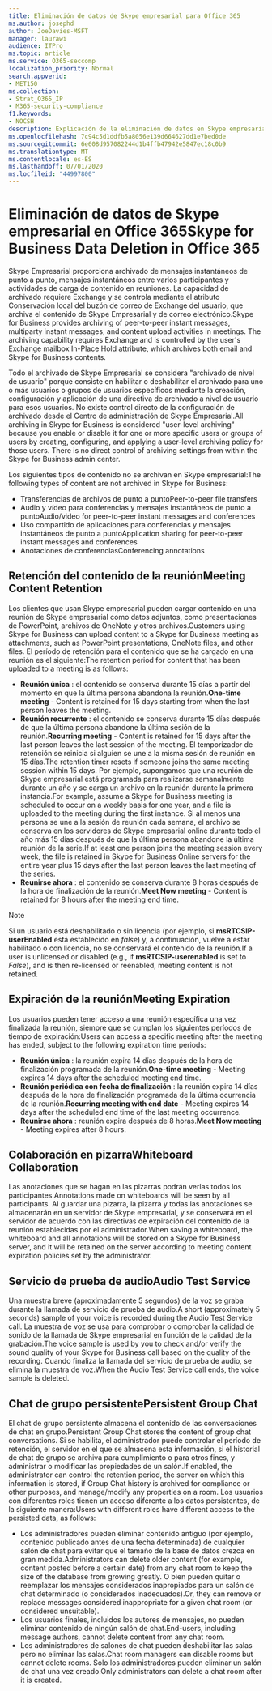 ```yaml
---
title: Eliminación de datos de Skype empresarial para Office 365
ms.author: josephd
author: JoeDavies-MSFT
manager: laurawi
audience: ITPro
ms.topic: article
ms.service: O365-seccomp
localization_priority: Normal
search.appverid:
- MET150
ms.collection:
- Strat_O365_IP
- M365-security-compliance
f1.keywords:
- NOCSH
description: Explicación de la eliminación de datos en Skype empresarial.
ms.openlocfilehash: 7c94c5d1ddfb5a8056e139d664627dd1e7bed0de
ms.sourcegitcommit: 6e608d957082244d1b4ffb47942e5847ec18c0b9
ms.translationtype: MT
ms.contentlocale: es-ES
ms.lasthandoff: 07/01/2020
ms.locfileid: "44997800"
---
```

# <a name="skype-for-business-data-deletion-in-office-365"></a><span data-ttu-id="33042-103">Eliminación de datos de Skype empresarial en Office 365</span><span class="sxs-lookup"><span data-stu-id="33042-103">Skype for Business Data Deletion in Office 365</span></span>

<span data-ttu-id="33042-p101">Skype Empresarial proporciona archivado de mensajes instantáneos de punto a punto, mensajes instantáneos entre varios participantes y actividades de carga de contenido en reuniones. La capacidad de archivado requiere Exchange y se controla mediante el atributo Conservación local del buzón de correo de Exchange del usuario, que archiva el contenido de Skype Empresarial y de correo electrónico.</span><span class="sxs-lookup"><span data-stu-id="33042-p101">Skype for Business provides archiving of peer-to-peer instant messages, multiparty instant messages, and content upload activities in meetings. The archiving capability requires Exchange and is controlled by the user's Exchange mailbox In-Place Hold attribute, which archives both email and Skype for Business contents.</span></span>

<span data-ttu-id="33042-p102">Todo el archivado de Skype Empresarial se considera "archivado de nivel de usuario" porque consiste en habilitar o deshabilitar el archivado para uno o más usuarios o grupos de usuarios específicos mediante la creación, configuración y aplicación de una directiva de archivado a nivel de usuario para esos usuarios. No existe control directo de la configuración de archivado desde el Centro de administración de Skype Empresarial.</span><span class="sxs-lookup"><span data-stu-id="33042-p102">All archiving in Skype for Business is considered "user-level archiving" because you enable or disable it for one or more specific users or groups of users by creating, configuring, and applying a user-level archiving policy for those users. There is no direct control of archiving settings from within the Skype for Business admin center.</span></span>

<span data-ttu-id="33042-108">Los siguientes tipos de contenido no se archivan en Skype empresarial:</span><span class="sxs-lookup"><span data-stu-id="33042-108">The following types of content are not archived in Skype for Business:</span></span>

- <span data-ttu-id="33042-109">Transferencias de archivos de punto a punto</span><span class="sxs-lookup"><span data-stu-id="33042-109">Peer-to-peer file transfers</span></span>
- <span data-ttu-id="33042-110">Audio y vídeo para conferencias y mensajes instantáneos de punto a punto</span><span class="sxs-lookup"><span data-stu-id="33042-110">Audio/video for peer-to-peer instant messages and conferences</span></span>
- <span data-ttu-id="33042-111">Uso compartido de aplicaciones para conferencias y mensajes instantáneos de punto a punto</span><span class="sxs-lookup"><span data-stu-id="33042-111">Application sharing for peer-to-peer instant messages and conferences</span></span>
- <span data-ttu-id="33042-112">Anotaciones de conferencias</span><span class="sxs-lookup"><span data-stu-id="33042-112">Conferencing annotations</span></span> 

## <a name="meeting-content-retention"></a><span data-ttu-id="33042-113">Retención del contenido de la reunión</span><span class="sxs-lookup"><span data-stu-id="33042-113">Meeting Content Retention</span></span>

<span data-ttu-id="33042-114">Los clientes que usan Skype empresarial pueden cargar contenido en una reunión de Skype empresarial como datos adjuntos, como presentaciones de PowerPoint, archivos de OneNote y otros archivos.</span><span class="sxs-lookup"><span data-stu-id="33042-114">Customers using Skype for Business can upload content to a Skype for Business meeting as attachments, such as PowerPoint presentations, OneNote files, and other files.</span></span> <span data-ttu-id="33042-115">El período de retención para el contenido que se ha cargado en una reunión es el siguiente:</span><span class="sxs-lookup"><span data-stu-id="33042-115">The retention period for content that has been uploaded to a meeting is as follows:</span></span>

- <span data-ttu-id="33042-116">**Reunión única** : el contenido se conserva durante 15 días a partir del momento en que la última persona abandona la reunión.</span><span class="sxs-lookup"><span data-stu-id="33042-116">**One-time meeting** - Content is retained for 15 days starting from when the last person leaves the meeting.</span></span>
- <span data-ttu-id="33042-117">**Reunión recurrente** : el contenido se conserva durante 15 días después de que la última persona abandone la última sesión de la reunión.</span><span class="sxs-lookup"><span data-stu-id="33042-117">**Recurring meeting** - Content is retained for 15 days after the last person leaves the last session of the meeting.</span></span> <span data-ttu-id="33042-118">El temporizador de retención se reinicia si alguien se une a la misma sesión de reunión en 15 días.</span><span class="sxs-lookup"><span data-stu-id="33042-118">The retention timer resets if someone joins the same meeting session within 15 days.</span></span> <span data-ttu-id="33042-119">Por ejemplo, supongamos que una reunión de Skype empresarial está programada para realizarse semanalmente durante un año y se carga un archivo en la reunión durante la primera instancia.</span><span class="sxs-lookup"><span data-stu-id="33042-119">For example, assume a Skype for Business meeting is scheduled to occur on a weekly basis for one year, and a file is uploaded to the meeting during the first instance.</span></span> <span data-ttu-id="33042-120">Si al menos una persona se une a la sesión de reunión cada semana, el archivo se conserva en los servidores de Skype empresarial online durante todo el año más 15 días después de que la última persona abandone la última reunión de la serie.</span><span class="sxs-lookup"><span data-stu-id="33042-120">If at least one person joins the meeting session every week, the file is retained in Skype for Business Online servers for the entire year plus 15 days after the last person leaves the last meeting of the series.</span></span>
- <span data-ttu-id="33042-121">**Reunirse ahora** : el contenido se conserva durante 8 horas después de la hora de finalización de la reunión.</span><span class="sxs-lookup"><span data-stu-id="33042-121">**Meet Now meeting** - Content is retained for 8 hours after the meeting end time.</span></span>

> [!NOTE]
> <span data-ttu-id="33042-122">Si un usuario está deshabilitado o sin licencia (por ejemplo, si **msRTCSIP-userEnabled** está establecido en *false*) y, a continuación, vuelve a estar habilitado o con licencia, no se conservará el contenido de la reunión.</span><span class="sxs-lookup"><span data-stu-id="33042-122">If a user is unlicensed or disabled (e.g., if **msRTCSIP-userenabled** is set to *False*), and is then re-licensed or reenabled, meeting content is not retained.</span></span>

## <a name="meeting-expiration"></a><span data-ttu-id="33042-123">Expiración de la reunión</span><span class="sxs-lookup"><span data-stu-id="33042-123">Meeting Expiration</span></span>

<span data-ttu-id="33042-124">Los usuarios pueden tener acceso a una reunión específica una vez finalizada la reunión, siempre que se cumplan los siguientes períodos de tiempo de expiración:</span><span class="sxs-lookup"><span data-stu-id="33042-124">Users can access a specific meeting after the meeting has ended, subject to the following expiration time periods:</span></span>

- <span data-ttu-id="33042-125">**Reunión única** : la reunión expira 14 días después de la hora de finalización programada de la reunión.</span><span class="sxs-lookup"><span data-stu-id="33042-125">**One-time meeting** - Meeting expires 14 days after the scheduled meeting end time.</span></span>
- <span data-ttu-id="33042-126">**Reunión periódica con fecha de finalización** : la reunión expira 14 días después de la hora de finalización programada de la última ocurrencia de la reunión.</span><span class="sxs-lookup"><span data-stu-id="33042-126">**Recurring meeting with end date** - Meeting expires 14 days after the scheduled end time of the last meeting occurrence.</span></span>
- <span data-ttu-id="33042-127">**Reunirse ahora** : reunión expira después de 8 horas.</span><span class="sxs-lookup"><span data-stu-id="33042-127">**Meet Now meeting** - Meeting expires after 8 hours.</span></span>

## <a name="whiteboard-collaboration"></a><span data-ttu-id="33042-128">Colaboración en pizarra</span><span class="sxs-lookup"><span data-stu-id="33042-128">Whiteboard Collaboration</span></span>

<span data-ttu-id="33042-129">Las anotaciones que se hagan en las pizarras podrán verlas todos los participantes.</span><span class="sxs-lookup"><span data-stu-id="33042-129">Annotations made on whiteboards will be seen by all participants.</span></span> <span data-ttu-id="33042-130">Al guardar una pizarra, la pizarra y todas las anotaciones se almacenarán en un servidor de Skype empresarial, y se conservará en el servidor de acuerdo con las directivas de expiración del contenido de la reunión establecidas por el administrador.</span><span class="sxs-lookup"><span data-stu-id="33042-130">When saving a whiteboard, the whiteboard and all annotations will be stored on a Skype for Business server, and it will be retained on the server according to meeting content expiration policies set by the administrator.</span></span>

## <a name="audio-test-service"></a><span data-ttu-id="33042-131">Servicio de prueba de audio</span><span class="sxs-lookup"><span data-stu-id="33042-131">Audio Test Service</span></span>

<span data-ttu-id="33042-132">Una muestra breve (aproximadamente 5 segundos) de la voz se graba durante la llamada de servicio de prueba de audio.</span><span class="sxs-lookup"><span data-stu-id="33042-132">A short (approximately 5 seconds) sample of your voice is recorded during the Audio Test Service call.</span></span> <span data-ttu-id="33042-133">La muestra de voz se usa para comprobar o comprobar la calidad de sonido de la llamada de Skype empresarial en función de la calidad de la grabación.</span><span class="sxs-lookup"><span data-stu-id="33042-133">The voice sample is used by you to check and/or verify the sound quality of your Skype for Business call based on the quality of the recording.</span></span> <span data-ttu-id="33042-134">Cuando finaliza la llamada del servicio de prueba de audio, se elimina la muestra de voz.</span><span class="sxs-lookup"><span data-stu-id="33042-134">When the Audio Test Service call ends, the voice sample is deleted.</span></span>

## <a name="persistent-group-chat"></a><span data-ttu-id="33042-135">Chat de grupo persistente</span><span class="sxs-lookup"><span data-stu-id="33042-135">Persistent Group Chat</span></span>

<span data-ttu-id="33042-136">El chat de grupo persistente almacena el contenido de las conversaciones de chat en grupo.</span><span class="sxs-lookup"><span data-stu-id="33042-136">Persistent Group Chat stores the content of group chat conversations.</span></span> <span data-ttu-id="33042-137">Si se habilita, el administrador puede controlar el período de retención, el servidor en el que se almacena esta información, si el historial de chat de grupo se archiva para cumplimiento o para otros fines, y administrar o modificar las propiedades de un salón.</span><span class="sxs-lookup"><span data-stu-id="33042-137">If enabled, the administrator can control the retention period, the server on which this information is stored, if Group Chat history is archived for compliance or other purposes, and manage/modify any properties on a room.</span></span> <span data-ttu-id="33042-138">Los usuarios con diferentes roles tienen un acceso diferente a los datos persistentes, de la siguiente manera:</span><span class="sxs-lookup"><span data-stu-id="33042-138">Users with different roles have different access to the persisted data, as follows:</span></span>

- <span data-ttu-id="33042-139">Los administradores pueden eliminar contenido antiguo (por ejemplo, contenido publicado antes de una fecha determinada) de cualquier salón de chat para evitar que el tamaño de la base de datos crezca en gran medida.</span><span class="sxs-lookup"><span data-stu-id="33042-139">Administrators can delete older content (for example, content posted before a certain date) from any chat room to keep the size of the database from growing greatly.</span></span> <span data-ttu-id="33042-140">O bien pueden quitar o reemplazar los mensajes considerados inapropiados para un salón de chat determinado (o considerados inadecuados).</span><span class="sxs-lookup"><span data-stu-id="33042-140">Or, they can remove or replace messages considered inappropriate for a given chat room (or considered unsuitable).</span></span>
- <span data-ttu-id="33042-141">Los usuarios finales, incluidos los autores de mensajes, no pueden eliminar contenido de ningún salón de chat.</span><span class="sxs-lookup"><span data-stu-id="33042-141">End-users, including message authors, cannot delete content from any chat room.</span></span>
- <span data-ttu-id="33042-142">Los administradores de salones de chat pueden deshabilitar las salas pero no eliminar las salas.</span><span class="sxs-lookup"><span data-stu-id="33042-142">Chat room managers can disable rooms but cannot delete rooms.</span></span> <span data-ttu-id="33042-143">Solo los administradores pueden eliminar un salón de chat una vez creado.</span><span class="sxs-lookup"><span data-stu-id="33042-143">Only administrators can delete a chat room after it is created.</span></span>